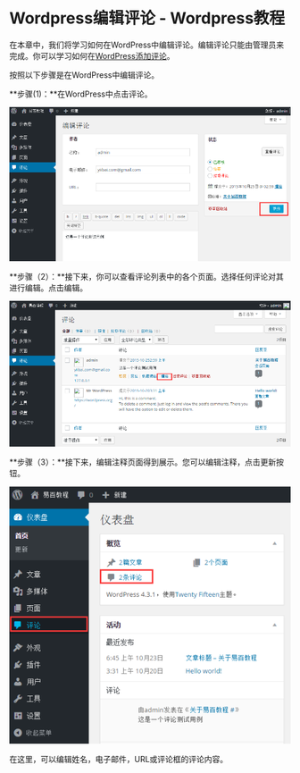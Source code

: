 # Wordpress编辑评论 - Wordpress教程

在本章中，我们将学习如何在WordPress中编辑评论。编辑评论只能由管理员来完成。你可以学习如何在[WordPress添加评论](http://www.yiibai.com/wordpress/wordpress_add_comments.html)。

按照以下步骤是在WordPress中编辑评论。

**步骤(1)：**在WordPress中点击评论。

![](../img/1-151025113151J7.png)

**步骤（2）：**接下来，你可以查看评论列表中的各个页面。选择任何评论对其进行编辑。点击编辑。

![](../img/1-151025112922424.png)

**步骤（3）：**接下来，编辑注释页面得到展示。您可以编辑注释，点击更新按钮。

![](../img/1-151025113012443.png)

在这里，可以编辑姓名，电子邮件，URL或评论框的评论内容。

 